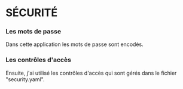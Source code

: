 # SÉCURITÉ

### Les mots de passe

Dans cette application les mots de passe sont encodés.

### Les contrôles d'accès

Ensuite, j'ai utilisé les contrôles d'accès qui sont gérés dans le fichier "security.yaml".
